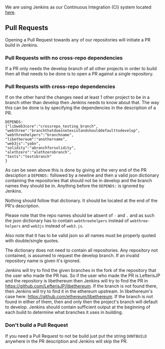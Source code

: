 We are using Jenkins as our Continuous Integration (CI) system located [here](http://52.28.164.97/).


## Pull Requests

Opening a Pull Request towards any of our repositories will initiate a PR build in Jenkins. 


### Pull Requests with no cross-repo dependencies

If a PR only needs the develop branch of all other projects in order to build then all that needs to be done is to open a PR against a single repository.

### Pull Requests with cross-repo dependencies

If on the other hand the changes need at least 1 other project to be in a branch other than develop then Jenkins needs to know about that. The way this can be done is by specifying the dependencies in the description of a PR.


```
DEPENDS:
{"libweb3core":"crossrepo_testing_branch",
"webthree":"branchthatdoesnotexistandshoulddefaulttodevelop",
"webthreehelpers":"branchname",
"libethereum":"anothername",
"web3js":"yabn",
"solidity":"abranchforsolidity",
"alethzero":"alethzerobranch",
"tests":"testsbranch"
}
```

As can be seen above this is done by giving at the very end of the PR desciption a `DEPENDS:` followed by a newline and then a valid json dictionary containing the repositories that should not be in develop and the branch names they should be in. Anything before the `DEPENDS:` is ignored by Jenkins.

Nothing should follow that dictionary. It should be located at the end of the PR's description.

Please note that the repo names should be absent of `-` and `.` and as such the json dictionary has to contain `webthreehelpers` instead of `webthree-helpers` and `web3js` instead of `web3.js`.

Also note that it has to be valid json so all names must be properly quoted with double/single quotes.

The dictionary does not need to contain all repositories. Any repository not contained, is assumed to request the develop branch. If an invalid repository name is given it's ignored.

Jenkins will try to find the given branches in the fork of the repository that the user who made the PR has. So if the user who made the PR is LefterisJP and the repository is libethereum then Jenkins will try to find the PR in https://github.com/LefterisJP/libethereum. If the branch is not found there, then Jenkins will try to find it in the ethereum upstream. In libethereum's case here: https://github.com/ethereum/libethereum. If the branch is not found in either of them, then and only then the project's branch will default to develop. Jenkins should contain sufficient output at the beginning of each build to determine what branches it uses in building. 

### Don't build a Pull Request

If you need a Pull Request to not be build just put the string `DONTBUILD` anywhere in the PR description and Jenkins will skip the PR.